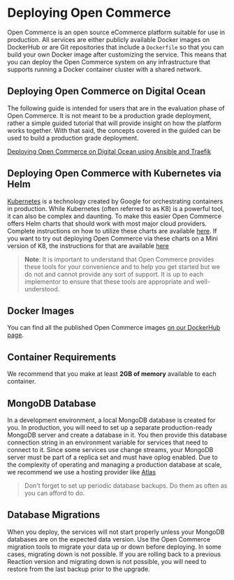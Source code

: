 # Deploying Open Commerce

Open Commerce is an open source eCommerce platform suitable for use in production. All services are either publicly available Docker images on DockerHub or are Git repositories that include a `Dockerfile` so that you can build your own Docker image after customizing the service. This means that you can deploy the Open Commerce system on any infrastructure that supports running a Docker container cluster with a shared network.

## Deploying Open Commerce on Digital Ocean

The following guide is intended for users that are in the evaluation phase of Open Commerce. It is not meant to be a production
grade deployment, rather a simple guided tutorial that will provide insight on how the platform works together. With that said,
the concepts covered in the guided can be used to build a production grade deployment.

[Deploying Open Commerce on Digital Ocean using Ansible and Traefik](https://github.com/reactioncommerce/proxy-traefik)

## Deploying Open Commerce with Kubernetes via Helm

[Kubernetes](https://kubernetes.io/) is a technology created by Google for orchestrating containers in production. While Kubernetes
(often referred to as K8) is a powerful tool, it can also be complex and daunting. To make this easier Open Commerce offers Helm
charts that should work with most major cloud providers. Complete instructions on how to utilize these charts are available [here](https://github.com/reactioncommerce/mailchimp-open-commerce-helm-chart/tree/develop/docs/cloud-deploy).
If you want to try out deploying Open Commerce via these charts on a Mini version of K8, the instructions for that are available [here](https://github.com/reactioncommerce/mailchimp-open-commerce-helm-chart/tree/develop/docs/local-deploy)

> **Note**: It is important to understand that Open Commerce provides these tools for your convenience and to help you get started but
we do not and cannot provide any sort of support. It is up to each implementor to ensure that these tools are appropriate and well-understood.

## Docker Images

You can find all the published Open Commerce images [on our DockerHub page](https://hub.docker.com/u/reactioncommerce).

## Container Requirements

We recommend that you make at least **2GB of memory** available to each container.

## MongoDB Database

In a development environment, a local MongoDB database is created for you. In production, you will need to set up a separate production-ready MongoDB server and create a database in it. You then provide this database connection string in an environment variable for services that need to connect to it.
Since some services use change streams, your MongoDB server must be part of a replica set and must have oplog enabled. Due to the complexity of operating
and managing a production database at scale, we recommend we use a hosting provider like [Atlas](https://www.mongodb.com/atlas)

> Don't forget to set up periodic database backups. Do them as often as you can afford to do.

## Database Migrations

When you deploy, the services will not start properly unless your MongoDB databases are on the expected data version. Use the Open Commerce migration tools to migrate your data up or down before deploying. In some cases, migrating down is not possible. If you are rolling back to a previous Reaction version and migrating down is not possible, you will need to restore from the last backup prior to the upgrade.
